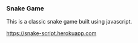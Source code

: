 ### Snake Game

This is a classic snake game built using javascript.

https://snake-script.herokuapp.com
